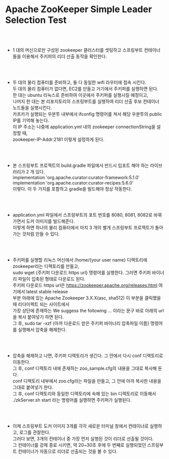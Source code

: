 # Apache ZooKeeper Simple Leader Selection Test

<br><br/>
- 1 대의 머신으로만 구성된 zookeeper 클러스터를 셋팅하고 스프링부트 컨테이너들을 이용해서 주키퍼의 리더 선출 동작을 확인한다.

<br><br/>
- 두 대의 물리 컴퓨터를 준비하고, 둘 다 동일한 wifi 라우터에 접속 시킨다.
  <br>두 대의 물리 컴퓨터가 없다면, EC2를 만들고 거기에서 주키퍼를 실행하면 된다.
  <br>한 대는 ubuntu 리눅스로 준비하여 이곳에서 주키퍼를 실행시킬 예정이고,
  <br>나머지 한 대는 본 리포지토리의 스프링부트를 실행하여 리더 선출 후보 컨테이너 노드들을 실행시킨다.
  <br>카프카가 실행되는 우분투 내부에서 ifconfig 명령어를 쳐서 해당 우분투의 public IP를 기억해 놓는다.
  <br>이 IP 주소는 나중에 application.yml 내의 zookeeper connectionString을 설정할 때,
  <br>zookeeper-IP-Addr:2181 이렇게 설정하게 된다.

<br><br/>
- 본 스프링부트 프로젝트의 build.gradle 파일에서 반드시 임포트 해야 하는 라이브러리가 2 개 있다.
  <br>implementation 'org.apache.curator:curator-framework:5.1.0'
  <br>implementation 'org.apache.curator:curator-recipes:5.6.0'
  <br>이렇다. 이 두 가지를 포함하고 gradle을 빌드해야 정상 작동한다.

<br><br/>
- application.yml 파일에서 스프링부트의 포트 번호를 8080, 8081, 8082로 바꿔 가면서 도커 이미지를 빌드해준다.
  <br>이렇게 하면 하나의 물리 컴퓨터에서 마치 3 개의 별개 스프링부트 프로젝트가 돌아가는 것처럼 만들 수 있다.

<br><br/>
- 주키퍼를 실행할 리눅스 머신에서 /home/{your user name} 디렉토리에 zookeeper라는 디렉토리를 만들고,
  <br> sudo wget {주키퍼 다운로드 https url} 명령어를 실행한다. 그러면 주키퍼 바이너리 파일이 입축된 형태로 다운로드 된다.
  <br>주키퍼 다운로드 https url은 https://zookeeper.apache.org/releases.html 여기에서 latest stable release
  <br>부분 아래에 있는 Apache Zookeeper 3.X.X(asc, sha512) 이 부분을 클릭했을 때 리다이렉트 되는 사이트에서
  <br>가장 상단에 존재하는 We suggess the following ... 이라는 문구 바로 아래의 url을 복사 붙여넣기 하면 된다.
  <br>그 후, sudo tar -xzf {아까 다운로드 받은 주키퍼 바이너리 압축파일 이름} 명령어를 실행해서 압축을 해제한다.

<br><br/>
- 압축을 해제하고 나면, 주키퍼 디렉토리가 생긴다. 그 안에서 다시 conf 디렉토리로 이동한다.
  <br>그 후, conf 디렉토리 내에 존재하는 zoo_sample.cfg의 내용을 그대로 복사해 둔다.
  <br>conf 디렉토리 내부에서 zoo.cfg라는 파일을 만들고, 그 안에 아까 복사한 내용을 그대로 붙여넣기 한다.
  <br>그 후, conf 디렉토리와 동일한 디렉토리에 속해 있는 bin 디렉토리로 이동해서
  <br>./zkServer.sh start 라는 명령어를 실행하면 주키퍼가 실행된다.

<br><br/>
- 이제 스프링부트 도커 이미지 3개를 각각 새로운 터미널 창에서 컨테이너로 실행하고, 로그를 관찰한다.
  <br>그러다 보면, 3개의 컨테이너 중 가장 먼저 실행된 것이 리더로 선출될 것이다.
  <br>그 컨테이너를 강제 종료 시키면, 약 20~30초 후에 두 번째로 실행되었던 스프링부트 컨테이너가 자동으로 리더로 선출되는 것을 볼 수 있다.